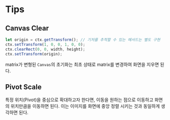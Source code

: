 # Tips

## Canvas Clear

```javascript
let origin = ctx.getTransform(); // 기저를 추적할 수 있는 메서드는 별도 구현
ctx.setTransform(1, 0, 0, 1, 0, 0);
ctx.clearRect(0, 0, width, height);
ctx.setTransform(origin);
```

matrix가 변형된 `Canvas`의 초기화는 최초 상태로 matrix를 변경하여 화면을 지우면 된다.

## Pivot Scale

특정 위치(Pivot)을 중심으로 확대하고자 한다면, 이동을 원하는 점으로 이동하고 화면의 위치만큼을 이동하면 된다. 이는 이미지를 화면에 중앙 정렬 시키는 것과 동일하게 생각하면 된다.
